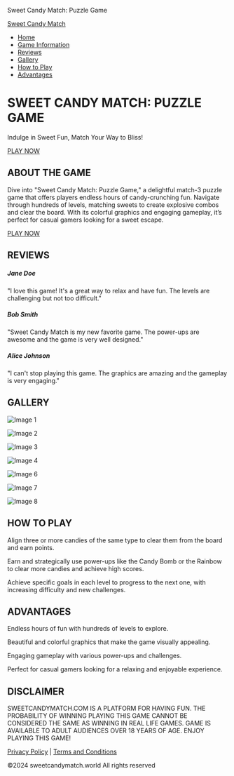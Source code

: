 Sweet Candy Match: Puzzle Game




[Sweet Candy Match](#)




* [Home](#home)
* [Game Information](#game-information)
* [Reviews](#reviews)
* [Gallery](#gallery)
* [How to Play](#how-to-play)
* [Advantages](#advantages)

SWEET CANDY MATCH: PUZZLE GAME
==============================

Indulge in Sweet Fun, Match Your Way to Bliss!

[PLAY NOW](https://play.google.com/store/apps/details?id=com.sweet.candy.match.gp)

ABOUT THE GAME
--------------

Dive into "Sweet Candy Match: Puzzle Game," a delightful match-3 puzzle game that offers players endless hours of candy-crunching fun. Navigate through hundreds of levels, matching sweets to create explosive combos and clear the board. With its colorful graphics and engaging gameplay, it’s perfect for casual gamers looking for a sweet escape.

[PLAY NOW](https://play.google.com/store/apps/details?id=com.sweet.candy.match.gp)

REVIEWS
-------

##### Jane Doe

"I love this game! It's a great way to relax and have fun. The levels are challenging but not too difficult."

##### Bob Smith

"Sweet Candy Match is my new favorite game. The power-ups are awesome and the game is very well designed."

##### Alice Johnson

"I can't stop playing this game. The graphics are amazing and the gameplay is very engaging."

GALLERY
-------

![Image 1](assets/img/bst.webp)

![Image 2](assets/img/bst1.webp)

![Image 3](assets/img/bst2.webp)

![Image 4](assets/img/bst3.webp)

![Image 6](assets/img/bst5.webp)

![Image 7](assets/img/bst6.webp)

![Image 8](assets/img/bst7.webp)

HOW TO PLAY
-----------

Align three or more candies of the same type to clear them from the board and earn points.

Earn and strategically use power-ups like the Candy Bomb or the Rainbow to clear more candies and achieve high scores.

Achieve specific goals in each level to progress to the next one, with increasing difficulty and new challenges.

ADVANTAGES
----------

Endless hours of fun with hundreds of levels to explore.

Beautiful and colorful graphics that make the game visually appealing.

Engaging gameplay with various power-ups and challenges.

Perfect for casual gamers looking for a relaxing and enjoyable experience.

DISCLAIMER
----------

SWEETCANDYMATCH.COM IS A PLATFORM FOR HAVING FUN. THE PROBABILITY OF WINNING PLAYING THIS GAME CANNOT BE CONSIDERED THE SAME AS WINNING IN REAL LIFE GAMES. GAME IS AVAILABLE TO ADULT AUDIENCES OVER 18 YEARS OF AGE. ENJOY PLAYING THIS GAME!

[Privacy Policy](privacy.html) | [Terms and Conditions](cookies.html)

©2024 sweetcandymatch.world All rights reserved